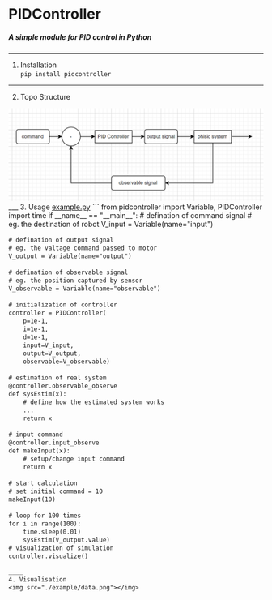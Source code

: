 # PIDController
##### A simple module for PID control in Python


___
1. Installation  
`pip install pidcontroller`
___
2. Topo Structure  
<img src="./example/proc.png"/>
___
3. Usage <a href="./examplr.py">example.py</a>  
```
from pidcontroller import Variable, PIDController
import time
if __name__ == "__main__":
    # defination of command signal
    # eg. the destination of robot
    V_input = Variable(name="input")

    # defination of output signal
    # eg. the valtage command passed to motor
    V_output = Variable(name="output")

    # defination of observable signal
    # eg. the position captured by sensor
    V_observable = Variable(name="observable")

    # initialization of controller
    controller = PIDController(
        p=1e-1,
        i=1e-1,
        d=1e-1,
        input=V_input,
        output=V_output,
        observable=V_observable)

    # estimation of real system
    @controller.observable_observe
    def sysEstim(x):
        # define how the estimated system works
        ...
        return x

    # input command
    @controller.input_observe
    def makeInput(x):
        # setup/change input command
        return x

    # start calculation
    # set initial command = 10
    makeInput(10)

    # loop for 100 times
    for i in range(100):
        time.sleep(0.01)
        sysEstim(V_output.value)
    # visualization of simulation
    controller.visualize()
```
____
4. Visualisation  
<img src="./example/data.png"></img>